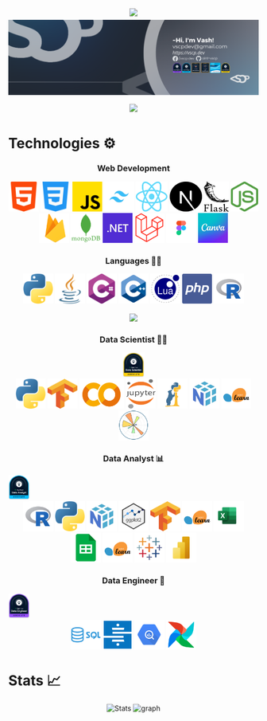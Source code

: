 <h1 align="center">
  <img src="https://readme-typing-svg.herokuapp.com/?lines=Hey!+Glad+you+visit.👋;Been+waiting+for+you+😉&center=true&size=28">
  <img src="./assets/LinkedIn VSCP.png">
  <img src="https://readme-typing-svg.demolab.com/?lines=My%20code%20name%20is%20Wat%20✌&center=true&color=f75c7e&size=22" />
</h1>

# Technologies ⚙
<h3 align="center">Web Development</h3>
<div align="center">
  <img width="60px" height="60px" src="./assets/html-5.png" alt="html-5 logo"/>
  <img width="60px" height="60px" src="./assets/css-3.png" alt="css-3 logo"/>
  <img width="60px" height="60px" src="./assets/js.png" alt="js logo"/>
  <img width="60px" height="60px" src="./assets/tailwind.png" alt="tailwind logo"/>
  <img width="65px" height="60px" src="./assets/react.png" alt="react logo"/>
  <img width="65px" height="60px" src="./assets/next.svg" alt="next logo"/>
  <img width="50px" height="60px" src="./assets/flask.png" alt="flask logo"/>
  <img width="55px" height="60px" src="./assets/node.png" alt="node logo"/>
  <img width="60px" height="60px" src="./assets/firebase_logo.png" alt="firebase logo"/>
  <img width="60px" height="60px" src="./assets/mongo.png" alt="mongo logo"/>
  <img width="60px" height="60px" src="./assets/dot-net.png" alt="dotnet logo"/>
  <img width="60px" height="60px" src="./assets/laravel.png" alt="laravel logo"/>
  <img width="60px" height="60px" src="./assets/figma.png" alt="figma logo"/>
  <img width="60px" height="60px" src="./assets/canva.png" alt="canva logo"/>
</div>

<h3 align="center">Languages 👨‍💻</h3>
<div align="center">
  <img width="60px" height="60px" src="./assets/python.png" alt="html-5 logo"/>
  <img width="60px" height="60px" src="./assets/java.png" alt="css-3 logo"/>
  <img width="60px" height="60px" src="./assets/c-sharp.png" alt="js logo"/>
  <img width="60px" height="60px" src="./assets/cpp.png" alt="cpp logo"/>
  <img width="60px" height="60px" src="./assets/lua.png" alt="lua logo"/>
  <img width="60px" height="60px" src="./assets/php.png" alt="php logo"/>
  <img width="60px" height="60px" src="./assets/r.png" alt="r logo"/>
  <br>
  <br>
  <img height=195 src="https://github-readme-stats.vercel.app/api/top-langs/?username=aint-vscp&title_color=61dafb&text_color=ffffff&icon_color=61dafb&bg_color=20232a&langs_count=10&layout=compact&border_color=61dafb&hide_border=true"/>
</div>

<div align="center">
  <h3>Data Scientist 👨‍🔬 </h3>
  <img height="50" src="./assets/DSA_DC.png" alt="Data Scientist Icon">
</div>
<div align="center">
  <img width="60px" height="60px" src="./assets/python.png" alt="python logo"/>
  <img width="60px" height="60px" src="./assets/Tensorflow_logo.png" alt="Tensorflow_logo logo"/>
  <img width="90px" height="60px" src="./assets/colab.png" alt="colab logo"/>
  <img width="60px" height="60px" src="./assets/jupyter.png" alt="jupyter logo"/>
  <img width="60px" height="60px" src="./assets/panda.png" alt="pandas logo"/>
  <img width="60px" height="60px" src="./assets/numpy.png" alt="numpy logo"/>
  <img width="60px" height="60px" src="./assets/sklearn.png" alt="sklearn logo"/>
  <img width="60px" height="60px" src="./assets/matplotlib.png" alt="matplotlib logo"/>
</div>

<h3 align="center">Data Analyst 📊</h3>
<img height=50 src="./assets/DAA_DC.png"/>
<div align="center">
  <img width="60px" height="60px" src="./assets/r.png" alt="r logo"/>
  <img width="60px" height="60px" src="./assets/python.png" alt="python logo"/>
  <img width="60px" height="60px" src="./assets/numpy.png" alt="numpy logo"/>
  <img width="60px" height="60px" src="./assets/ggplot2.png" alt="ggplot2 logo"/>
  <img width="60px" height="60px" src="./assets/Tensorflow_logo.png" alt="Tensorflow_logo logo"/>
  <img width="60px" height="60px" src="./assets/sklearn.png" alt="sklearn logo"/>
  <img width="60px" height="60px" src="./assets/excel.png" alt="excel logo"/>
  <img width="60px" height="60px" src="./assets/googlesheet.png" alt="googlesheet logo"/>
  <img width="60px" height="60px" src="./assets/sklearn.png" alt="sklearn logo"/>
  <img width="60px" height="60px" src="./assets/tableau.png" alt="tableau logo"/>
  <img width="60px" height="60px" src="./assets/powerbi.png" alt="powerbi logo"/>
</div>

<h3 align="center">Data Engineer 🔧</h3>
<img height=50 src="./assets/DEA_DC.png"/>
<div align="center">
  <img width="60px" height="60px" src="./assets/sql.png" alt="sql logo"/>
  <img width="60px" height="60px" src="./assets/stitch.png" alt="stitch logo"/>
  <img width="60px" height="60px" src="./assets/bigquery.png" alt="bigquery logo"/>
  <img width="60px" height="60px" src="./assets/apacheairflow.png" alt="apacheairflow logo"/>
</div>

# Stats 📈
<p align="center">
  <img src="https://github-readme-streak-stats.herokuapp.com/?user=aint-vscp&theme=react&border=61dafb&hide_border=true" alt="Stats">
  <img src="https://github-readme-activity-graph.vercel.app/graph?username=aint-vscp&theme=react-dark&bg_color=20232a&line=f75c7e&hide_border=true" alt="graph">
</p>

